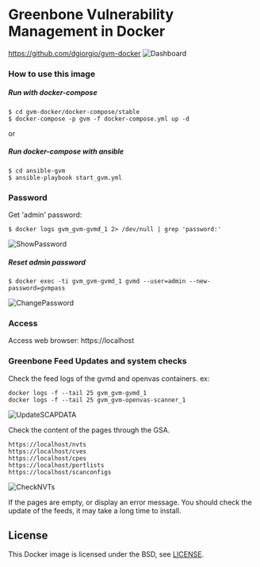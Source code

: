 # Greenbone Vulnerability Management in Docker
https://github.com/dgiorgio/gvm-docker
![Dashboard](https://github.com/dgiorgio/gvm-docker/raw/master/images/Dashboard.png)

### How to use this image
##### Run with docker-compose
```console
$ cd gvm-docker/docker-compose/stable
$ docker-compose -p gvm -f docker-compose.yml up -d
```
or
##### Run docker-compose with ansible
```console
$ cd ansible-gvm
$ ansible-playbook start_gvm.yml
```
### Password
Get 'admin' password:
```console
$ docker logs gvm_gvm-gvmd_1 2> /dev/null | grep 'password:'
```
![ShowPassword](https://github.com/dgiorgio/gvm-docker/raw/master/images/ShowPassword.png)
##### Reset admin password
```console
$ docker exec -ti gvm_gvm-gvmd_1 gvmd --user=admin --new-password=gvmpass
```
![ChangePassword](https://github.com/dgiorgio/gvm-docker/raw/master/images/ChangePassword.png)

### Access
Access web browser: https://localhost

### Greenbone Feed Updates and system checks
Check the feed logs of the gvmd and openvas containers.
ex:
```console
docker logs -f --tail 25 gvm_gvm-gvmd_1
docker logs -f --tail 25 gvm_gvm-openvas-scanner_1
```
![UpdateSCAPDATA](https://github.com/dgiorgio/gvm-docker/raw/master/images/UpdateSCAPDATA.png)

Check the content of the pages through the GSA.
```console
https://localhost/nvts
https://localhost/cves
https://localhost/cpes
https://localhost/portlists
https://localhost/scanconfigs
```
![CheckNVTs](https://github.com/dgiorgio/gvm-docker/raw/master/images/CheckNVTs.png)

If the pages are empty, or display an error message.
You should check the update of the feeds, it may take a long time to install.

## License

This Docker image is licensed under the BSD, see [LICENSE](LICENSE.md).
